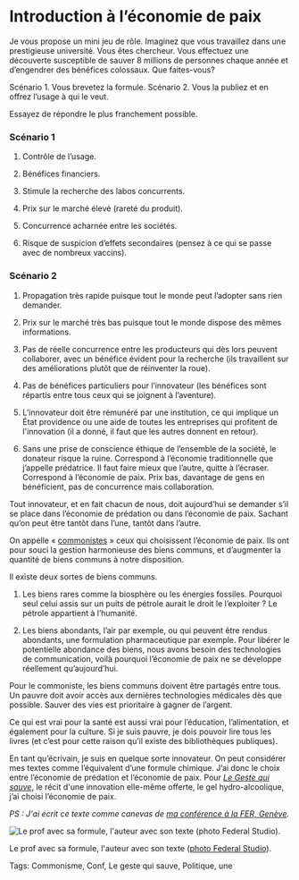 # Introduction à l’économie de paix

Je vous propose un mini jeu de rôle. Imaginez que vous travaillez dans une prestigieuse université. Vous êtes chercheur. Vous effectuez une découverte susceptible de sauver 8 millions de personnes chaque année et d’engendrer des bénéfices colossaux. Que faites-vous?

Scénario 1. Vous brevetez la formule.
Scénario 2. Vous la publiez et en offrez l’usage à qui le veut.

Essayez de répondre le plus franchement possible.

### Scénario 1

1. Contrôle de l’usage.

2. Bénéfices financiers.

3. Stimule la recherche des labos concurrents.

1. Prix sur le marché élevé (rareté du produit).

2. Concurrence acharnée entre les sociétés.

3. Risque de suspicion d’effets secondaires (pensez à ce qui se passe avec de nombreux vaccins).

### Scénario 2

1. Propagation très rapide puisque tout le monde peut l’adopter sans rien demander.

2. Prix sur le marché très bas puisque tout le monde dispose des mêmes informations.

3. Pas de réelle concurrence entre les producteurs qui dès lors peuvent collaborer, avec un bénéfice évident pour la recherche (ils travaillent sur des améliorations plutôt que de réinventer la roue).

1. Pas de bénéfices particuliers pour l’innovateur (les bénéfices sont répartis entre tous ceux qui se joignent à l’aventure).

2. L’innovateur doit être rémunéré par une institution, ce qui implique un État providence ou une aide de toutes les entreprises qui profitent de l'innovation (il a donné, il faut que les autres donnent en retour).

3. Sans une prise de conscience éthique de l’ensemble de la société, le donateur risque la ruine.
 Correspond à l’économie traditionnelle que j’appelle prédatrice. Il faut faire mieux que l’autre, quitte à l’écraser.
 Correspond à l’économie de paix. Prix bas, davantage de gens en bénéficient, pas de concurrence mais collaboration.

Tout innovateur, et en fait chacun de nous, doit aujourd’hui se demander s’il se place dans l’économie de prédation ou dans l’économie de paix. Sachant qu’on peut être tantôt dans l’une, tantôt dans l’autre.

On appelle « [commonistes](http://blog.tcrouzet.com/2013/11/26/amis-commonistes/) » ceux qui choisissent l’économie de paix. Ils ont pour souci la gestion harmonieuse des biens communs, et d’augmenter la quantité de biens communs à notre disposition.

Il existe deux sortes de biens communs.

1. Les biens rares comme la biosphère ou les énergies fossiles. Pourquoi seul celui assis sur un puits de pétrole aurait le droit le l’exploiter ? Le pétrole appartient à l’humanité.

2. Les biens abondants, l’air par exemple, ou qui peuvent être rendus abondants, une formulation pharmaceutique par exemple. Pour libérer le potentielle abondance des biens, nous avons besoin des technologies de communication, voilà pourquoi l’économie de paix ne se développe réellement qu’aujourd’hui.

Pour le commoniste, les biens communs doivent être partagés entre tous. Un pauvre doit avoir accès aux dernières technologies médicales dès que possible. Sauver des vies est prioritaire à gagner de l’argent.

Ce qui est vrai pour la santé est aussi vrai pour l’éducation, l’alimentation, et également pour la culture. Si je suis pauvre, je dois pouvoir lire tous les livres (et c’est pour cette raison qu’il existe des bibliothèques publiques).

En tant qu’écrivain, je suis en quelque sorte innovateur. On peut considérer mes textes comme l’équivalent d’une formule chimique. J’ai donc le choix entre l’économie de prédation et l’économie de paix. Pour [*Le Geste qui sauve*](http://blog.tcrouzet.com/le-geste-qui-sauve/), le récit d'une innovation elle-même offerte, le gel hydro-alcoolique, j’ai choisi l’économie de paix.

*PS : J'ai écrit ce texte comme canevas de [ma conférence à la FER, Genève](http://www.rezonance.ch/rezo/classes/ft-first-tuesday/geneve/20140505/one-community?page_num=0).*

![Le prof avec sa formule, l'auteur avec son texte (photo Federal Studio).](http://blog.tcrouzet.comhttps://tcrouzet.com/images_tc/2014/05/piette-crouzet.jpg)

Le prof avec sa formule, l'auteur avec son texte ([photo Federal Studio](http://www.federal.li/)).



Tags: Commonisme, Conf, Le geste qui sauve, Politique, une